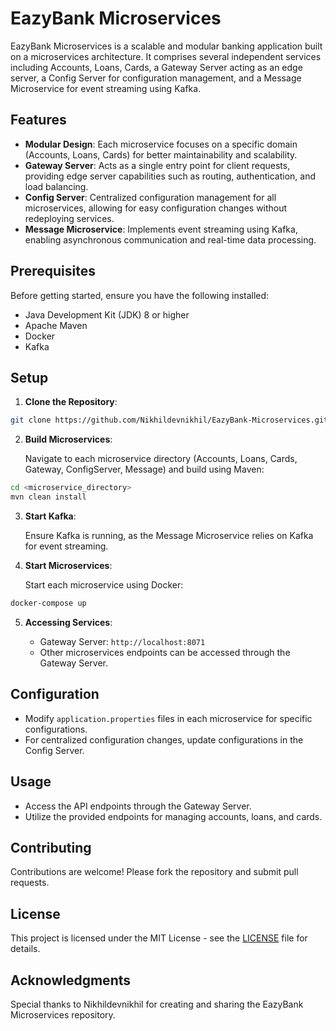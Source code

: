 # EazyBank Microservices

EazyBank Microservices is a scalable and modular banking application built on a microservices architecture. It comprises several independent services including Accounts, Loans, Cards, a Gateway Server acting as an edge server, a Config Server for configuration management, and a Message Microservice for event streaming using Kafka.

## Features

- **Modular Design**: Each microservice focuses on a specific domain (Accounts, Loans, Cards) for better maintainability and scalability.
- **Gateway Server**: Acts as a single entry point for client requests, providing edge server capabilities such as routing, authentication, and load balancing.
- **Config Server**: Centralized configuration management for all microservices, allowing for easy configuration changes without redeploying services.
- **Message Microservice**: Implements event streaming using Kafka, enabling asynchronous communication and real-time data processing.

## Prerequisites

Before getting started, ensure you have the following installed:

- Java Development Kit (JDK) 8 or higher
- Apache Maven
- Docker
- Kafka

## Setup

1. **Clone the Repository**: 

```bash
git clone https://github.com/Nikhildevnikhil/EazyBank-Microservices.git
```

2. **Build Microservices**: 

   Navigate to each microservice directory (Accounts, Loans, Cards, Gateway, ConfigServer, Message) and build using Maven:

```bash
cd <microservice_directory>
mvn clean install
```

3. **Start Kafka**: 

   Ensure Kafka is running, as the Message Microservice relies on Kafka for event streaming.

4. **Start Microservices**: 

   Start each microservice using Docker:

```bash
docker-compose up
```

5. **Accessing Services**:

   - Gateway Server: `http://localhost:8071`
   - Other microservices endpoints can be accessed through the Gateway Server.

## Configuration

- Modify `application.properties` files in each microservice for specific configurations.
- For centralized configuration changes, update configurations in the Config Server.

## Usage

- Access the API endpoints through the Gateway Server.
- Utilize the provided endpoints for managing accounts, loans, and cards.

## Contributing

Contributions are welcome! Please fork the repository and submit pull requests.

## License

This project is licensed under the MIT License - see the [LICENSE](LICENSE) file for details.

## Acknowledgments

Special thanks to Nikhildevnikhil for creating and sharing the EazyBank Microservices repository.
